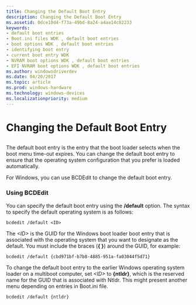 ```yaml
---
title: Changing the Default Boot Entry
description: Changing the Default Boot Entry
ms.assetid: 0dce10d4-f73a-49bd-8a24-a4aa14c82233
keywords:
- default boot entries
- Boot.ini files WDK , default boot entries
- boot options WDK , default boot entries
- identifying boot entry
- current boot entry WDK
- NVRAM boot options WDK , default boot entries
- EFI NVRAM boot options WDK , default boot entries
ms.author: windowsdriverdev
ms.date: 04/20/2017
ms.topic: article
ms.prod: windows-hardware
ms.technology: windows-devices
ms.localizationpriority: medium
---
```


# Changing the Default Boot Entry


## <span id="ddk_changing_the_default_boot_entry_tools"></span><span id="DDK_CHANGING_THE_DEFAULT_BOOT_ENTRY_TOOLS"></span>


The default boot entry is the entry that the boot loader selects when the boot menu time-out expires. You can change the default boot entry to ensure that the operating system configuration that you prefer is loaded automatically.

For Windows, you can use BCDEdit to change the default boot entry.

### <span id="using_bcdedit"></span><span id="USING_BCDEDIT"></span>Using BCDEdit

You can specify the default boot entry using the **/default** option. The syntax to specify the default operating system is as follows:

```
bcdedit /default <ID>
```

The *&lt;ID&gt;* is the GUID for the Windows boot loader boot entry that is associated with the operating system that you want to designate as the default. You must include the braces (**{ }**) around the GUID, for example:

```
bcdedit /default {cbd971bf-b7b8-4885-951a-fa03044f5d71}
```

To change the default boot entry to the earlier Windows operating system loader on a multiboot computer, set *&lt;ID&gt;* to **{ntldr}**, which is the reserved name for the GUID that is associated with Ntldr. This might present another menu depending on entries in Boot.ini file.

```
bcdedit /default {ntldr}
```

 

 





